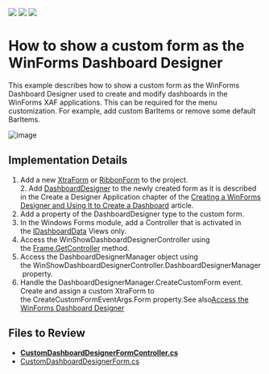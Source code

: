 <!-- default badges list -->
![](https://img.shields.io/endpoint?url=https://codecentral.devexpress.com/api/v1/VersionRange/128593320/23.1.6%2B)
[![](https://img.shields.io/badge/Open_in_DevExpress_Support_Center-FF7200?style=flat-square&logo=DevExpress&logoColor=white)](https://supportcenter.devexpress.com/ticket/details/T473819)
[![](https://img.shields.io/badge/📖_How_to_use_DevExpress_Examples-e9f6fc?style=flat-square)](https://docs.devexpress.com/GeneralInformation/403183)
<!-- default badges end -->

# How to show a custom form as the WinForms Dashboard Designer

This example describes how to show a custom form as the WinForms Dashboard Designer used to create and modify dashboards in the WinForms XAF applications. This can be required for the menu customization. For example, add custom BarItems or remove some default BarItems.

![image](https://github.com/DevExpress-Examples/XAF_how-to-show-a-custom-form-as-the-winforms-dashboard-designer-t473819/assets/14300209/1e3d446a-3514-433e-8347-094e433c68aa)



## Implementation Details
1. Add a new <a href="https://documentation.devexpress.com/#WindowsForms/clsDevExpressXtraEditorsXtraFormtopic">XtraForm</a> or <a href="https://documentation.devexpress.com/#WindowsForms/clsDevExpressXtraBarsRibbonRibbonFormtopic">RibbonForm</a> to the project.
2. Add <a href="https://documentation.devexpress.com/#Dashboard/clsDevExpressDashboardWinDashboardDesignertopic">DashboardDesigner</a> to the newly created form as it is described in the Create a Designer Application chapter of the <a href="https://documentation.devexpress.com/#Dashboard/CustomDocument12137">Creating a WinForms Designer and Using It to Create a Dashboard</a> article.
3. Add a property of the DashboardDesigner type to the custom form.
4. In the Windows Forms module, add a Controller that is activated in the <a href="https://documentation.devexpress.com/#eXpressAppFramework/clsDevExpressPersistentBaseIDashboardDatatopic">IDashboardData</a> Views only.
5. Access the WinShowDashboardDesignerController using the <a href="https://documentation.devexpress.com/#eXpressAppFramework/DevExpressExpressAppFrame_GetController%7eControllerType%7etopic">Frame.GetController<ControllerType></a> method.
6. Access the DashboardDesignerManager object using the WinShowDashboardDesignerController.DashboardDesignerManager property.
7. Handle the DashboardDesignerManager.CreateCustomForm event. Create and assign a custom XtraForm to the CreateCustomFormEventArgs.Form property.See also<a href="https://documentation.devexpress.com/#eXpressAppFramework/CustomDocument117716">Access the WinForms Dashboard Designer</a>




## Files to Review

* **[CustomDashboardDesignerFormController.cs](CS/EF/DashboardCustomFormEF/DashboardCustomFormEF.Win/Controllers/CustomDashboardDesignerFormController.cs)**
* [CustomDashboardDesignerForm.cs](CS/EF/DashboardCustomFormEF/DashboardCustomFormEF.Win/CustomDashboardDesignerForm.cs)
